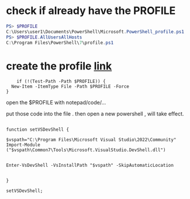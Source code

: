 
# check if already have  the PROFILE

```Powershell
PS> $PROFILE
C:\Users\user1\Documents\PowerShell\Microsoft.PowerShell_profile.ps1
PS> $PROFILE.AllUsersAllHosts
C:\Program Files\PowerShell\7\profile.ps1
```

# create the profile [link](https://learn.microsoft.com/zh-cn/powershell/scripting/learn/shell/creating-profiles?view=powershell-7.4#how-to-create-your-personal-profile)

```
    if (!(Test-Path -Path $PROFILE)) {
  New-Item -ItemType File -Path $PROFILE -Force
}
```


open the $PROFILE with notepad/code/...

put those code into the file . then open a new powershell , will take effect.

```

function setVSDevShell {
    
$vspath="C:\Program Files\Microsoft Visual Studio\2022\Community"
Import-Module ("$vspath\Common7\Tools\Microsoft.VisualStudio.DevShell.dll")


Enter-VsDevShell -VsInstallPath "$vspath" -SkipAutomaticLocation

    
}

setVSDevShell;
```
